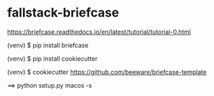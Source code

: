 # fallstack-briefcase

https://briefcase.readthedocs.io/en/latest/tutorial/tutorial-0.html

(venv) $ pip install briefcase

(venv) $ pip install cookiecutter

(venv) $ cookiecutter https://github.com/beeware/briefcase-template


==> python setup.py macos -s